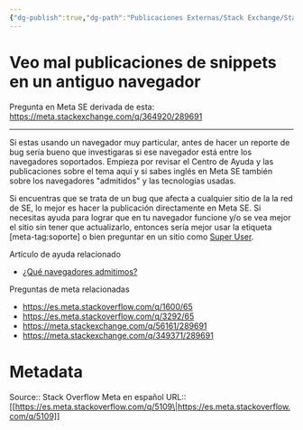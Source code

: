 ```yaml
---
{"dg-publish":true,"dg-path":"Publicaciones Externas/Stack Exchange/Stack Overflow en español/Stack Overflow en español Meta/es.meta.stackoverflow.com-5109.md","permalink":"/publicaciones-externas/stack-exchange/stack-overflow-en-espanol/stack-overflow-en-espanol-meta/es-meta-stackoverflow-com-5109/","title":"Veo mal publicaciones de snippets en un antiguo navegador","hide":true,"noteIcon":"default","created":"2024-04-03T12:49:10.730-06:00","updated":"2024-04-05T16:44:04.501-06:00"}
---
```


# Veo mal publicaciones de snippets en un antiguo navegador

Pregunta en Meta SE derivada de esta: https://meta.stackexchange.com/q/364920/289691

<hr>

Si estas usando un navegador muy particular, antes de hacer un reporte de bug sería bueno que investigaras si ese navegador está entre los navegadores soportados. Empieza por revisar el Centro de Ayuda y las publicaciones sobre el tema aquí y si sabes inglés en Meta SE también sobre los navegadores "admitidos" y las tecnologías usadas.

Si encuentras que se trata de un bug que afecta a cualquier sitio de la la red de SE, lo mejor es hacer la publicación directamente en Meta SE. Si necesitas ayuda para lograr que en tu navegador funcione y/o se vea mejor el sitio sin tener que actualizarlo, entonces sería mejor usar la etiqueta [meta-tag:soporte] o bien preguntar en un sitio como [Super User](https://superuser.com).


Artículo de ayuda relacionado

- [¿Qué navegadores admitimos?](https://es.stackoverflow.com/help/browser-support)

Preguntas de meta relacionadas

- https://es.meta.stackoverflow.com/q/1600/65
- https://es.meta.stackoverflow.com/q/3292/65
- https://meta.stackexchange.com/q/56161/289691
- https://meta.stackexchange.com/q/349371/289691

# Metadata
Source:: Stack Overflow Meta en español
URL:: [[https://es.meta.stackoverflow.com/q/5109\|https://es.meta.stackoverflow.com/q/5109]]

